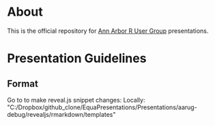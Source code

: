 # About

This is the official repository for [Ann Arbor R User Group](http://www.meetup.com/Ann-Arbor-R-User-Group/) presentations.

# Presentation Guidelines

## Format

Go to to make reveal.js snippet changes: Locally:
"C:/Dropbox/github_clone/EquaPresentations/Presentations/aarug-debug/revealjs/rmarkdown/templates"
